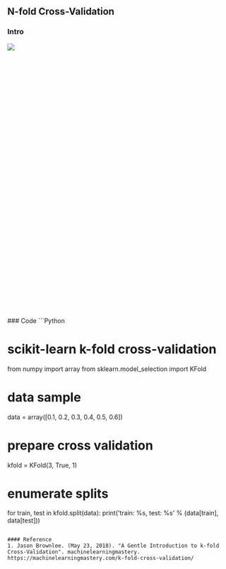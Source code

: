 ## N-fold Cross-Validation
### Intro
<div class="sl-block is-focused" data-block-type="image" data-name="image-904f80" style="width: 908.132px; height: 619px; left: 25.934px; top: 81px; min-width: 1px; min-height: 1px;" data-origin-id="8cbfebf26d437a63825c00a801b80177"><div class="sl-block-content" style="z-index: 11;"><img style="" data-natural-width="1828" data-natural-height="1246" data-lazy-loaded="" src="https://s3.amazonaws.com/media-p.slid.es/uploads/1169602/images/9644935/Screenshot_from_2022-06-15_23-03-24.png"></div></div>
### Code
```Python

# scikit-learn k-fold cross-validation
from numpy import array
from sklearn.model_selection import KFold
# data sample
data = array([0.1, 0.2, 0.3, 0.4, 0.5, 0.6])
# prepare cross validation
kfold = KFold(3, True, 1)
# enumerate splits
for train, test in kfold.split(data):
	print('train: %s, test: %s' % (data[train], data[test]))
```

#### Reference
1. Jason Brownlee. (May 23, 2018). "A Gentle Introduction to k-fold Cross-Validation". machinelearningmastery. https://machinelearningmastery.com/k-fold-cross-validation/

